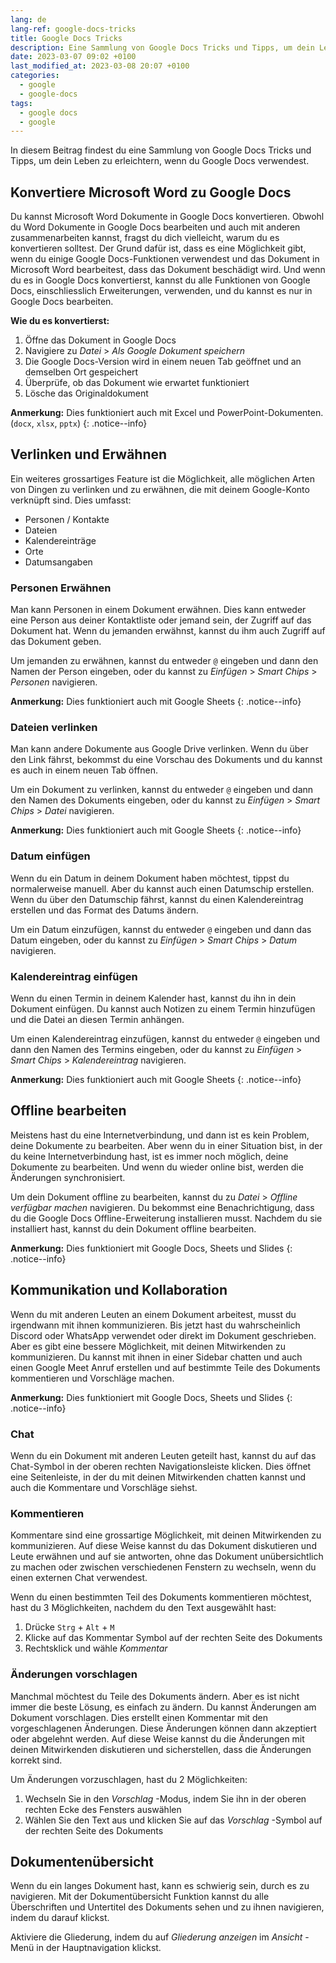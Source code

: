 ```yaml
---
lang: de
lang-ref: google-docs-tricks
title: Google Docs Tricks
description: Eine Sammlung von Google Docs Tricks und Tipps, um dein Leben zu erleichtern
date: 2023-03-07 09:02 +0100
last_modified_at: 2023-03-08 20:07 +0100
categories:
  - google
  - google-docs
tags:
  - google docs
  - google
---
```


In diesem Beitrag findest du eine Sammlung von Google Docs Tricks und Tipps, um dein Leben zu erleichtern, wenn du Google Docs verwendest.

## Konvertiere Microsoft Word zu Google Docs

Du kannst Microsoft Word Dokumente in Google Docs konvertieren. Obwohl du Word Dokumente in Google Docs bearbeiten und auch mit anderen zusammenarbeiten kannst, fragst du dich vielleicht, warum du es konvertieren solltest.
Der Grund dafür ist, dass es eine Möglichkeit gibt, wenn du einige Google Docs-Funktionen verwendest und das Dokument in Microsoft Word bearbeitest, dass das Dokument beschädigt wird. Und wenn du es in Google Docs konvertierst, kannst du alle Funktionen von Google Docs, einschliesslich Erweiterungen, verwenden, und du kannst es nur in Google Docs bearbeiten.

**Wie du es konvertierst:**

1. Öffne das Dokument in Google Docs
2. Navigiere zu _Datei_ > _Als Google Dokument speichern_
3. Die Google Docs-Version wird in einem neuen Tab geöffnet und an demselben Ort gespeichert
4. Überprüfe, ob das Dokument wie erwartet funktioniert
5. Lösche das Originaldokument

**Anmerkung:** Dies funktioniert auch mit Excel und PowerPoint-Dokumenten. (`docx`, `xlsx`, `pptx`)
{: .notice--info}

## Verlinken und Erwähnen

Ein weiteres grossartiges Feature ist die Möglichkeit, alle möglichen Arten von Dingen zu verlinken und zu erwähnen, die mit deinem Google-Konto verknüpft sind. Dies umfasst:

- Personen / Kontakte
- Dateien
- Kalendereinträge
- Orte
- Datumsangaben

### Personen Erwähnen

Man kann Personen in einem Dokument erwähnen. Dies kann entweder eine Person aus deiner Kontaktliste oder jemand sein, der Zugriff auf das Dokument hat. Wenn du jemanden erwähnst, kannst du ihm auch Zugriff auf das Dokument geben.

Um jemanden zu erwähnen, kannst du entweder `@` eingeben und dann den Namen der Person eingeben, oder du kannst zu _Einfügen_ > _Smart Chips_ > _Personen_ navigieren.

**Anmerkung:** Dies funktioniert auch mit Google Sheets
{: .notice--info}

### Dateien verlinken

Man kann andere Dokumente aus Google Drive verlinken. Wenn du über den Link fährst, bekommst du eine Vorschau des Dokuments und du kannst es auch in einem neuen Tab öffnen.

Um ein Dokument zu verlinken, kannst du entweder `@` eingeben und dann den Namen des Dokuments eingeben, oder du kannst zu _Einfügen_ > _Smart Chips_ > _Datei_ navigieren.

**Anmerkung:** Dies funktioniert auch mit Google Sheets
{: .notice--info}

### Datum einfügen

Wenn du ein Datum in deinem Dokument haben möchtest, tippst du normalerweise manuell. Aber du kannst auch einen Datumschip erstellen. Wenn du über den Datumschip fährst, kannst du einen Kalendereintrag erstellen und das Format des Datums ändern.

Um ein Datum einzufügen, kannst du entweder `@` eingeben und dann das Datum eingeben, oder du kannst zu _Einfügen_ > _Smart Chips_ > _Datum_ navigieren.

### Kalendereintrag einfügen

Wenn du einen Termin in deinem Kalender hast, kannst du ihn in dein Dokument einfügen. Du kannst auch Notizen zu einem Termin hinzufügen und die Datei an diesen Termin anhängen.

Um einen Kalendereintrag einzufügen, kannst du entweder `@` eingeben und dann den Namen des Termins eingeben, oder du kannst zu _Einfügen_ > _Smart Chips_ > _Kalendereintrag_ navigieren.

**Anmerkung:** Dies funktioniert auch mit Google Sheets
{: .notice--info}

## Offline bearbeiten

Meistens hast du eine Internetverbindung, und dann ist es kein Problem, deine Dokumente zu bearbeiten. Aber wenn du in einer Situation bist, in der du keine Internetverbindung hast, ist es immer noch möglich, deine Dokumente zu bearbeiten. Und wenn du wieder online bist, werden die Änderungen synchronisiert.

Um dein Dokument offline zu bearbeiten, kannst du zu _Datei_ > _Offline verfügbar machen_ navigieren. Du bekommst eine Benachrichtigung, dass du die Google Docs Offline-Erweiterung installieren musst. Nachdem du sie installiert hast, kannst du dein Dokument offline bearbeiten.

**Anmerkung:** Dies funktioniert mit Google Docs, Sheets und Slides
{: .notice--info}

## Kommunikation und Kollaboration

Wenn du mit anderen Leuten an einem Dokument arbeitest, musst du irgendwann mit ihnen kommunizieren. Bis jetzt hast du wahrscheinlich Discord oder WhatsApp verwendet oder direkt im Dokument geschrieben. Aber es gibt eine bessere Möglichkeit, mit deinen Mitwirkenden zu kommunizieren.
Du kannst mit ihnen in einer Sidebar chatten und auch einen Google Meet Anruf erstellen und auf bestimmte Teile des Dokuments kommentieren und Vorschläge machen.

**Anmerkung:** Dies funktioniert mit Google Docs, Sheets und Slides
{: .notice--info}

### Chat

Wenn du ein Dokument mit anderen Leuten geteilt hast, kannst du auf das Chat-Symbol in der oberen rechten Navigationsleiste klicken. Dies öffnet eine Seitenleiste, in der du mit deinen Mitwirkenden chatten kannst und auch die Kommentare und Vorschläge siehst.

### Kommentieren

Kommentare sind eine grossartige Möglichkeit, mit deinen Mitwirkenden zu kommunizieren. Auf diese Weise kannst du das Dokument diskutieren und Leute erwähnen und auf sie antworten, ohne das Dokument unübersichtlich zu machen oder zwischen verschiedenen Fenstern zu wechseln, wenn du einen externen Chat verwendest.

Wenn du einen bestimmten Teil des Dokuments kommentieren möchtest, hast du 3 Möglichkeiten, nachdem du den Text ausgewählt hast:

1. Drücke `Strg` + `Alt` + `M`
2. Klicke auf das Kommentar Symbol auf der rechten Seite des Dokuments
3. Rechtsklick und wähle _Kommentar_

### Änderungen vorschlagen

Manchmal möchtest du Teile des Dokuments ändern. Aber es ist nicht immer die beste Lösung, es einfach zu ändern. Du kannst Änderungen am Dokument vorschlagen. Dies erstellt einen Kommentar mit den vorgeschlagenen Änderungen. Diese Änderungen können dann akzeptiert oder abgelehnt werden. Auf diese Weise kannst du die Änderungen mit deinen Mitwirkenden diskutieren und sicherstellen, dass die Änderungen korrekt sind.

Um Änderungen vorzuschlagen, hast du 2 Möglichkeiten:

1. Wechseln Sie in den _Vorschlag_ -Modus, indem Sie ihn in der oberen rechten Ecke des Fensters auswählen
2. Wählen Sie den Text aus und klicken Sie auf das _Vorschlag_ -Symbol auf der rechten Seite des Dokuments

## Dokumentenübersicht

Wenn du ein langes Dokument hast, kann es schwierig sein, durch es zu navigieren. Mit der Dokumentübersicht Funktion kannst du alle Überschriften und Untertitel des Dokuments sehen und zu ihnen navigieren, indem du darauf klickst.

Aktiviere die Gliederung, indem du auf _Gliederung anzeigen_ im _Ansicht_ -Menü in der Hauptnavigation klickst.
